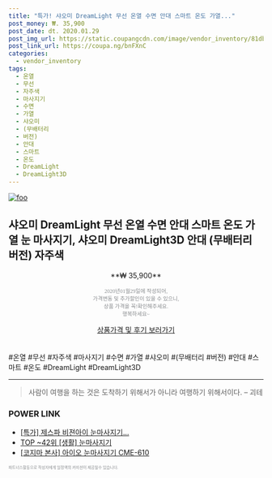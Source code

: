 ```yaml
--- 
title: "특가! 샤오미 DreamLight 무선 온열 수면 안대 스마트 온도 가열..." 
post_money: ₩. 35,900 
post_date: dt. 2020.01.29 
post_img_url: https://static.coupangcdn.com/image/vendor_inventory/81db/fb5070ef58ddc601889ce1fc60558df7d5c87064784e2c3ead56171111e8.jpg 
post_link_url: https://coupa.ng/bnFXnC 
categories: 
  - vendor_inventory 
tags: 
  - 온열 
  - 무선 
  - 자주색 
  - 마사지기 
  - 수면 
  - 가열 
  - 샤오미 
  - (무배터리 
  - 버전) 
  - 안대 
  - 스마트 
  - 온도 
  - DreamLight 
  - DreamLight3D 
--- 
```

[![foo](https://static.coupangcdn.com/image/vendor_inventory/81db/fb5070ef58ddc601889ce1fc60558df7d5c87064784e2c3ead56171111e8.jpg)](https://coupa.ng/bnFXnC) 

## 샤오미 DreamLight 무선 온열 수면 안대 스마트 온도 가열 눈 마사지기, 샤오미 DreamLight3D 안대 (무배터리 버전) 자주색 
<p style="text-align: center;">**₩ 35,900**</p> 
<p style="text-align: center;"><span style="color: #898c8f; font-family: Georgia,Times,serif; font-size: 0.75em;">2020년01월29일에 작성되어, <br>가격변동 및 추가할인이 있을 수 있으니,<br> 상품 가격을 꼭!확인해주세요.<br>행복하세요~</span> 
</p>	 
<div markdown="0" style="text-align: center;"><a href="https://coupa.ng/bnFXnC" class="btn btn--success">상품가격 및 후기 보러가기</a></div> 
<br><br> 
  #온열 #무선 #자주색 #마사지기 #수면 #가열 #샤오미 #(무배터리 #버전) #안대 #스마트 #온도 #DreamLight #DreamLight3D 
<hr> 

> 사람이 여행을 하는 것은 도착하기 위해서가 아니라 여행하기 위해서이다. – 괴테 


### POWER LINK

* <a href="https://blog.naver.com/sakai111/221789972399" target="_blank">[특가] 제스파 비젼아이 눈마사지기...</a>
* <a href="https://blog.naver.com/an0733/221788406138" target="_blank"> TOP ~42위 [생활] 눈마사지기</a>
* <a href="https://blog.naver.com/fasyy4321/221790190733" target="_blank">[코지마 본사] 아이오 눈마사지기 CME-610</a>

<span style="color: #898c8f; font-family: Georgia,Times,serif; font-size: 0.55em;">파트너스활동으로 작성자에게 일정액의 커미션이 제공될수 있습니다.</span> 
